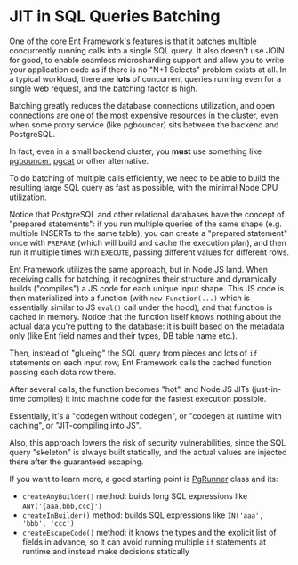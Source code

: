 # JIT in SQL Queries Batching

One of the core Ent Framework's features is that it batches multiple concurrently running calls into a single SQL query. It also doesn't use JOIN for good, to enable seamless microsharding support and allow you to write your application code as if there is no "N+1 Selects" problem exists at all. In a typical workload, there are **lots** of concurrent queries running even for a single web request, and the batching factor is high.

Batching greatly reduces the database connections utilization, and open connections are one of the most expensive resources in the cluster, even when some proxy service (like pgbouncer) sits between the backend and PostgreSQL.

In fact, even in a small backend cluster, you **must** use something like [pgbouncer](https://www.pgbouncer.org), [pgcat](https://github.com/postgresml/pgcat) or other alternative.

To do batching of multiple calls efficiently, we need to be able to build the resulting large SQL query as fast as possible, with the minimal Node CPU utilization.

Notice that PostgreSQL and other relational databases have the concept of "prepared statements": if you run multiple queries of the same shape (e.g. multiple INSERTs to the same table), you can create a "prepared statement" once with `PREPARE` (which will build and cache the execution plan), and then run it multiple times with `EXECUTE`, passing different values for different rows.

Ent Framework utilizes the same approach, but in Node.JS land. When receiving calls for batching, it recognizes their structure and dynamically builds ("compiles") a JS code for each unique input shape. This JS code is then materialized into a function (with `new Function(...)` which is essentially similar to JS `eval()` call under the hood), and that function is cached in memory. Notice that the function itself knows nothing about the actual data you're putting to the database: it is built based on the metadata only (like Ent field names and their types, DB table name etc.).

Then, instead of "glueing" the SQL query from pieces and lots of `if` statements on each input row, Ent Framework calls the cached function passing each data row there.

After several calls, the function becomes "hot", and Node.JS JITs (just-in-time compiles) it into machine code for the fastest execution possible.

Essentially, it's a "codegen without codegen", or "codegen at runtime with caching", or "JIT-compiling into JS".

Also, this approach lowers the risk of security vulnerabilities, since the SQL query "skeleton" is always built statically, and the actual values are injected there after the guaranteed escaping.

If you want to learn more, a good starting point is [PgRunner](https://github.com/clickup/ent-framework/blob/2665ffa319134f35df8e883d8923c4c554b20220/src/pg/PgRunner.ts) class and its:

* `createAnyBuilder()` method: builds long SQL expressions like `ANY('{aaa,bbb,ccc}')`
* `createInBuilder()` method: builds SQL expressions like `IN('aaa', 'bbb', 'ccc')`
* `createEscapeCode()` method: it knows the types and the explicit list of fields in advance, so it can avoid running multiple `if` statements at runtime and instead make decisions statically









